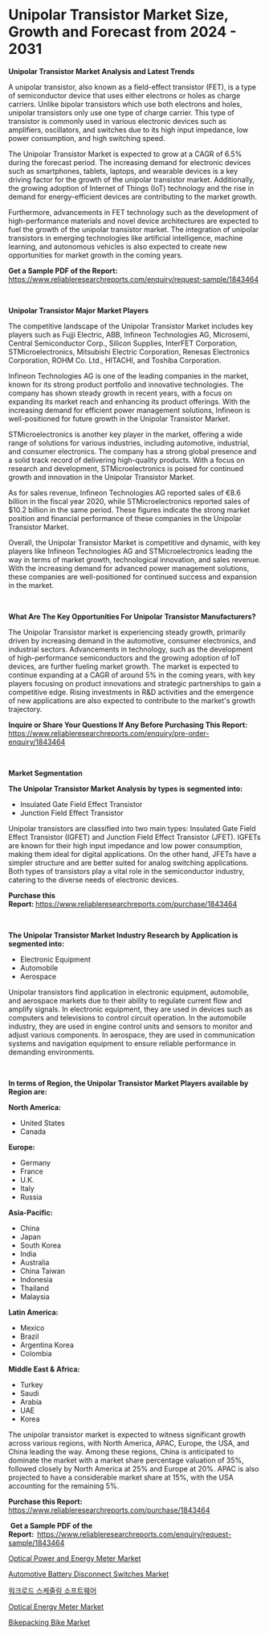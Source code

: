 <p><h1>Unipolar Transistor Market Size, Growth and Forecast from 2024 - 2031</h1></p><p><strong>Unipolar Transistor Market Analysis and Latest Trends</strong></p>
<p><p>A unipolar transistor, also known as a field-effect transistor (FET), is a type of semiconductor device that uses either electrons or holes as charge carriers. Unlike bipolar transistors which use both electrons and holes, unipolar transistors only use one type of charge carrier. This type of transistor is commonly used in various electronic devices such as amplifiers, oscillators, and switches due to its high input impedance, low power consumption, and high switching speed.</p><p>The Unipolar Transistor Market is expected to grow at a CAGR of 6.5% during the forecast period. The increasing demand for electronic devices such as smartphones, tablets, laptops, and wearable devices is a key driving factor for the growth of the unipolar transistor market. Additionally, the growing adoption of Internet of Things (IoT) technology and the rise in demand for energy-efficient devices are contributing to the market growth.</p><p>Furthermore, advancements in FET technology such as the development of high-performance materials and novel device architectures are expected to fuel the growth of the unipolar transistor market. The integration of unipolar transistors in emerging technologies like artificial intelligence, machine learning, and autonomous vehicles is also expected to create new opportunities for market growth in the coming years.</p></p>
<p><strong>Get a Sample PDF of the Report:&nbsp;</strong> <a href="https://www.reliableresearchreports.com/enquiry/request-sample/1843464">https://www.reliableresearchreports.com/enquiry/request-sample/1843464</a></p>
<p>&nbsp;</p>
<p><strong>Unipolar Transistor Major Market Players</strong></p>
<p><p>The competitive landscape of the Unipolar Transistor Market includes key players such as Fujji Electric, ABB, Infineon Technologies AG, Microsemi, Central Semiconductor Corp., Silicon Supplies, InterFET Corporation, STMicroelectronics, Mitsubishi Electric Corporation, Renesas Electronics Corporation, ROHM Co. Ltd., HITACHI, and Toshiba Corporation.</p><p>Infineon Technologies AG is one of the leading companies in the market, known for its strong product portfolio and innovative technologies. The company has shown steady growth in recent years, with a focus on expanding its market reach and enhancing its product offerings. With the increasing demand for efficient power management solutions, Infineon is well-positioned for future growth in the Unipolar Transistor Market.</p><p>STMicroelectronics is another key player in the market, offering a wide range of solutions for various industries, including automotive, industrial, and consumer electronics. The company has a strong global presence and a solid track record of delivering high-quality products. With a focus on research and development, STMicroelectronics is poised for continued growth and innovation in the Unipolar Transistor Market.</p><p>As for sales revenue, Infineon Technologies AG reported sales of €8.6 billion in the fiscal year 2020, while STMicroelectronics reported sales of $10.2 billion in the same period. These figures indicate the strong market position and financial performance of these companies in the Unipolar Transistor Market.</p><p>Overall, the Unipolar Transistor Market is competitive and dynamic, with key players like Infineon Technologies AG and STMicroelectronics leading the way in terms of market growth, technological innovation, and sales revenue. With the increasing demand for advanced power management solutions, these companies are well-positioned for continued success and expansion in the market.</p></p>
<p>&nbsp;</p>
<p><strong>What Are The Key Opportunities For Unipolar Transistor Manufacturers?</strong></p>
<p><p>The Unipolar Transistor market is experiencing steady growth, primarily driven by increasing demand in the automotive, consumer electronics, and industrial sectors. Advancements in technology, such as the development of high-performance semiconductors and the growing adoption of IoT devices, are further fueling market growth. The market is expected to continue expanding at a CAGR of around 5% in the coming years, with key players focusing on product innovations and strategic partnerships to gain a competitive edge. Rising investments in R&D activities and the emergence of new applications are also expected to contribute to the market's growth trajectory.</p></p>
<p><strong>Inquire or Share Your Questions If Any Before Purchasing This Report:</strong> <a href="https://www.reliableresearchreports.com/enquiry/pre-order-enquiry/1843464">https://www.reliableresearchreports.com/enquiry/pre-order-enquiry/1843464</a></p>
<p>&nbsp;</p>
<p><strong>Market Segmentation</strong></p>
<p><strong>The Unipolar Transistor Market Analysis by types is segmented into:</strong></p>
<p><ul><li>Insulated Gate Field Effect Transistor</li><li>Junction Field Effect Transistor</li></ul></p>
<p><p>Unipolar transistors are classified into two main types: Insulated Gate Field Effect Transistor (IGFET) and Junction Field Effect Transistor (JFET). IGFETs are known for their high input impedance and low power consumption, making them ideal for digital applications. On the other hand, JFETs have a simpler structure and are better suited for analog switching applications. Both types of transistors play a vital role in the semiconductor industry, catering to the diverse needs of electronic devices.</p></p>
<p><strong>Purchase this Report:&nbsp;</strong><a href="https://www.reliableresearchreports.com/purchase/1843464">https://www.reliableresearchreports.com/purchase/1843464</a></p>
<p>&nbsp;</p>
<p><strong>The Unipolar Transistor Market Industry Research by Application is segmented into:</strong></p>
<p><ul><li>Electronic Equipment</li><li>Automobile</li><li>Aerospace</li></ul></p>
<p><p>Unipolar transistors find application in electronic equipment, automobile, and aerospace markets due to their ability to regulate current flow and amplify signals. In electronic equipment, they are used in devices such as computers and televisions to control circuit operation. In the automobile industry, they are used in engine control units and sensors to monitor and adjust various components. In aerospace, they are used in communication systems and navigation equipment to ensure reliable performance in demanding environments.</p></p>
<p>&nbsp;</p>
<p><strong>In terms of Region, the Unipolar Transistor Market Players available by Region are:</strong></p>
<p>
    <p> <strong> North America: </strong>
        <ul>
            <li>United States</li>
            <li>Canada</li>
        </ul>
        </p> 
    <p> <strong> Europe: </strong>
        <ul>
            <li>Germany</li>
            <li>France</li>
            <li>U.K.</li>
            <li>Italy</li>
            <li>Russia</li>
        </ul>
        </p> 
    <p> <strong> Asia-Pacific: </strong>
        <ul>
            <li>China</li>
            <li>Japan</li>
            <li>South Korea</li>
            <li>India</li>
            <li>Australia</li>
            <li>China Taiwan</li>
            <li>Indonesia</li>
            <li>Thailand</li>
            <li>Malaysia</li>
        </ul>
        </p> 
    <p> <strong> Latin America: </strong>
        <ul>
            <li>Mexico</li>
            <li>Brazil</li>
            <li>Argentina Korea</li>
            <li>Colombia</li>
        </ul>
        </p> 
    <p> <strong> Middle East & Africa: </strong>
        <ul>
            <li>Turkey</li>
            <li>Saudi</li>
            <li>Arabia</li>
            <li>UAE</li>
            <li>Korea</li>
        </ul>
    </p>
    </p>
<p><p>The unipolar transistor market is expected to witness significant growth across various regions, with North America, APAC, Europe, the USA, and China leading the way. Among these regions, China is anticipated to dominate the market with a market share percentage valuation of 35%, followed closely by North America at 25% and Europe at 20%. APAC is also projected to have a considerable market share at 15%, with the USA accounting for the remaining 5%.</p></p>
<p><strong>Purchase this Report: </strong><a href="https://www.reliableresearchreports.com/purchase/1843464">https://www.reliableresearchreports.com/purchase/1843464</a></p>
<p>&nbsp;<strong>Get a Sample PDF of the Report:&nbsp;&nbsp;</strong><a href="https://www.reliableresearchreports.com/enquiry/request-sample/1843464">https://www.reliableresearchreports.com/enquiry/request-sample/1843464</a></p>
<p><strong></strong></p>
<p><p><a href="https://github.com/shotows/Market-Research-Report-List-2/blob/main/optical-power-and-energy-meter-market.md">Optical Power and Energy Meter Market</a></p><p><a href="https://issuu.com/reportprime-2/docs/automotive-battery-disconnect-switches-market-size">Automotive Battery Disconnect Switches Market</a></p><p><a href="https://github.com/darrellockm3ytan895656/Market-Research-Report-List-1/blob/main/751694110874.md">워크로드 스케줄링 소프트웨어</a></p><p><a href="https://github.com/beatblasta/Market-Research-Report-List-2/blob/main/optical-energy-meter-market.md">Optical Energy Meter Market</a></p><p><a href="https://issuu.com/reportprime-2/docs/bikepacking-bike-market-size-2030.pptx">Bikepacking Bike Market</a></p></p>